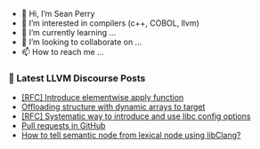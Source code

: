 - 👋 Hi, I’m Sean Perry
- 👀 I’m interested in compilers (c++, COBOL, llvm)
- 🌱 I’m currently learning ...
- 💞️ I’m looking to collaborate on ...
- 📫 How to reach me ...

<!---
s66perry/s66perry is a ✨ special ✨ repository because its `README.md` (this file) appears on your GitHub profile.
You can click the Preview link to take a look at your changes.
--->
### 📕 Latest LLVM Discourse Posts

<!-- DISCOURSE-LLVM:START -->
- [[RFC] Introduce elementwise apply function](https://discourse.llvm.org/t/rfc-introduce-elementwise-apply-function/72814#post_19)
- [Offloading structure with dynamic arrays to target](https://discourse.llvm.org/t/offloading-structure-with-dynamic-arrays-to-target/72983#post_11)
- [[RFC] Systematic way to introduce and use libc config options](https://discourse.llvm.org/t/rfc-systematic-way-to-introduce-and-use-libc-config-options/72943#post_4)
- [Pull requests in GitHub](https://discourse.llvm.org/t/pull-requests-in-github/72967#post_4)
- [How to tell semantic node from lexical node using libClang?](https://discourse.llvm.org/t/how-to-tell-semantic-node-from-lexical-node-using-libclang/72940#post_2)
<!-- DISCOURSE-LLVM:END -->
